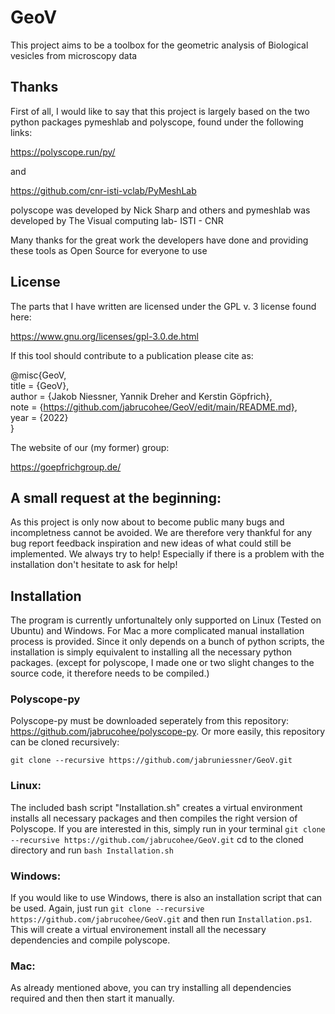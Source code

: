 # GeoV
This project aims to be a toolbox for the geometric analysis of Biological vesicles from microscopy data


## Thanks
First of all, I would like to say that this project is largely based on the two python packages pymeshlab and polyscope, found under the following links:

https://polyscope.run/py/

and 

https://github.com/cnr-isti-vclab/PyMeshLab

polyscope was developed by Nick Sharp and others and pymeshlab was developed by The Visual computing lab- ISTI - CNR

Many thanks for the great work the developers have done and providing these tools as Open Source for everyone to use

## License

The parts that I have written are licensed under the GPL v. 3 license found here:

https://www.gnu.org/licenses/gpl-3.0.de.html

If this tool should contribute to a publication please cite as:

@misc{GeoV,    
  title = {GeoV},   
  author = {Jakob Niessner, Yannik Dreher and Kerstin Göpfrich},   
  note = {https://github.com/jabrucohee/GeoV/edit/main/README.md},   
  year = {2022}   
}

The website of our (my former) group:

https://goepfrichgroup.de/

## A small request at the beginning:

As this project is only now about to become public many bugs and incompletness cannot be avoided. We are therefore very thankful for any bug report feedback inspiration and new ideas of what could still be implemented. We always try to help! Especially if there is a problem with the installation don't hesitate to ask for help!

## Installation

The program is currently unfortunaltely only supported on Linux (Tested on Ubuntu) and Windows. For Mac a more complicated manual installation process is provided. Since it only depends on a bunch of python scripts, the installation is simply equivalent to installing all the necessary python packages. (except for polyscope, I made one or two slight changes to the source code, it therefore needs to be compiled.)

### Polyscope-py
Polyscope-py must be downloaded seperately from this repository: https://github.com/jabrucohee/polyscope-py. Or more easily, this repository can be cloned recursively:

```
git clone --recursive https://github.com/jabruniessner/GeoV.git
``` 

### Linux:
The included bash script "Installation.sh" creates a virtual environment installs all necessary packages and then compiles the right version of Polyscope.
If you are interested in this, simply run in your terminal `git clone --recursive https://github.com/jabrucohee/GeoV.git` cd to the cloned directory and run `bash Installation.sh`

### Windows:
If you would like to use Windows, there is also an installation script that can be used. Again, just run `git clone --recursive https://github.com/jabrucohee/GeoV.git` and then run `Installation.ps1`. This will create a virtual environement install all the necessary dependencies and compile polyscope.

### Mac:
As already mentioned above, you can try installing all dependencies required and then then start it manually.








